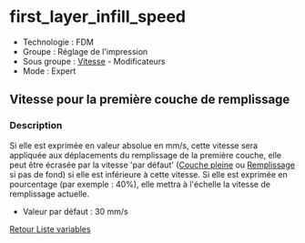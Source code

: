 # first_layer_infill_speed

* Technologie : FDM
* Groupe : Réglage de l'impression
* Sous groupe : [Vitesse](../print_settings/print_settings.md#vitesse) - Modificateurs
* Mode : Expert

## Vitesse pour la première couche de remplissage

### Description

Si elle est exprimée en valeur absolue en mm/s, cette vitesse sera appliquée aux déplacements du remplissage de la première couche, elle peut être écrasée par la vitesse 'par défaut' ([Couche pleine](solid_infill_speed.md) ou [Remplissage](infill_speed.md) si pas de fond) si elle est inférieure à cette vitesse. 
Si elle est exprimée en pourcentage (par exemple : 40%), elle mettra à l'échelle la vitesse de remplissage actuelle.

* Valeur par défaut : 30 mm/s

[Retour Liste variables](variable_list.md)